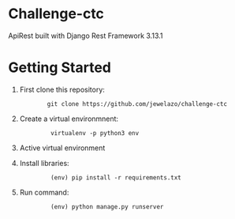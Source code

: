 # Challenge-ctc

ApiRest built with Django Rest Framework 3.13.1

# Getting Started

1) First clone this repository:
```
           git clone https://github.com/jewelazo/challenge-ctc
```
2) Create a virtual environmnent:
```
            virtualenv -p python3 env
```
3) Active virtual environment

4) Install libraries:
```
            (env) pip install -r requirements.txt
```
5) Run command:
```
            (env) python manage.py runserver
```
  
